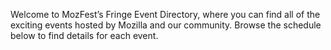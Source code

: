 <!-- Shows above the filters on the fringe events page -->

Welcome to MozFest’s Fringe Event Directory, where you can find all of the exciting events hosted by Mozilla and our community. Browse the schedule below to find details for each event. 
